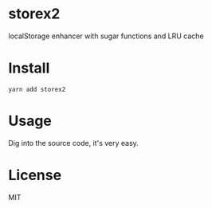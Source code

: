 # storex2

localStorage enhancer with sugar functions and LRU cache

# Install
```
yarn add storex2
```

# Usage

Dig into the source code, it's very easy.

# License

MIT
